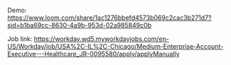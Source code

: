 Demo: https://www.loom.com/share/1ac1276bbefd4573b069c2cac3b271d7?sid=b1ba69cc-8630-4a9b-953d-02a985849c0b

Job link: https://workday.wd5.myworkdayjobs.com/en-US/Workday/job/USA%2C-IL%2C-Chicago/Medium-Enterprise-Account-Executive---Healthcare_JR-0095580/apply/applyManually
